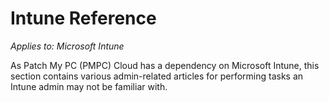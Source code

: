 # Intune Reference

_Applies to: Microsoft Intune_

As Patch My PC (PMPC) Cloud has a dependency on Microsoft Intune, this section contains various admin-related articles for performing tasks an Intune admin may not be familiar with.